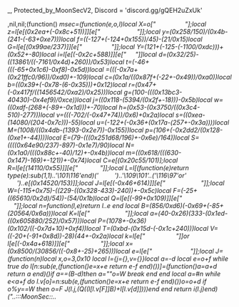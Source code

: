 _, Protected_by_MoonSecV2, Discord = 'discord.gg/gQEH2uZxUk'


,nil,nil;(function() _msec=(function(e,o,l)local X=o["          ​    "];local z=l[e[(0x2ea+(-0x8c+51))]][e["     ​            "]];local y=(0x258/150)/(0x4b-(241-(-63+0xe7)))local f=((-127+(-124+0x155))/45)-(21/0x15)local G=l[e[(0x99ae/237)]][e["  ​          "]];local Y=(121+(-125-(-1100/0xdc)))+(0x52+-80)local i=l[e[(-0x2c+588)]][e["​ ​     "]]local d=(0x32/25)-((13861/((-7161/0x4d)+260))/0x53)local t=(-46+(((-65+0x1c6)-0xf8)-0x5d))local _=(((-0x7a+(0x21ffc0/96))/0xd0)+-109)local c=(0x1a/((0x87f+(-22+-0x49))/0xa0))local b=((0x39+(-0x78-(6-0x35)))+0x12)local r=(0x47+(-0x417f/((1456542/0xa2)/0x25)))local g=(100-(((0x13bc3-40430)-0x4ef9)/0xce))local j=((0x118-(5394/(0x2f+-18)))-0x5b)local w=((0xdf-(268+(-89+-0x1d)))+-70)local h=(0x53-(0x3750/((0x3c4-510)-277)))local v=(((-702/(-0x47+74))/0x6)+0x2a)local s=((0xea-(14080/(204-0x7c)))-55)local u=(-122+(-0x36+(0x17a-(257+-0x3a))))local M=(1008/((0x4db-(1393-0x2e7))-0x155))local p=(106+(-0x2dd2/(0x128-(0xe1+-44))))local E=(79-(((0x251d68/196)+-0x6e)/164))local S=((((0x64e90/237)-897)-0x1e7)/90)local N=(0x1a0/(((0x88c+-40)/12)+-0x4b))local m=((0x618/(((630-0x147)-169)+-121))+-0x74)local C=e[(0x20c55/101)];local R=l[e[(14110/0x55)]][e["            "]];local L=l[(function(e)return type(e):sub(1,1)..'\101\116'end)('        ')..'\109\101'..('\116\97'or'​    ​  ')..e[(0x14520/153)]];local J=l[e[(-0x46+614)]][e["          ​    "]];local W=(-115+0x75)-((229-((0x328-433)-240))+-0x5c)local F=(-25+((65610/0x2d)/54))-(54/0x1b)local Q=l[e[(-99+0x109)]][e["                  "]];local n=function(l,e)return l..e end local B=(856/0xd6)*(-0x69+(-85+(20564/0x6a)))local K=l[e["     ​​​        ​ "]];local a=(40-0x26)*(333-(0x1ed-((0x605880/252)/0x57)))local P=(1078+-0x36)*(0x102/((-0x7d+10)+0xf4))local T=(0xbd-(0x15d-(-0x1c+240)))local V=((-20+(-91+0x8d))-28)*(44+-0x2a)local k=l[e["           "]]or l[e[(-0x4a+618)]][e["           "]];local x=(0x8500/(30856/((-0x8+-25)+265)))local e=l[e["         ​     "]];local J=(function(n)local x,o=3,0x10 local l={j={},v={}}local a=-d local e=o+f while true do l[n:sub(e,(function()e=x+e return e-f end)())]=(function()a=a+d return a end)()if a==(B-d)then a=""o=W break end end local a=#n while e<a+f do l.v[o]=n:sub(e,(function()e=x+e return e-f end)())o=o+d if o%y==W then o=F J(l.j,(Q((l[l.v[F]]*B)+l[l.v[d]])))end end return i(l.j)end)("..:::MoonSec::..                ​                                                                                                                                                                                                                ​     ​                                                                                   ​                                               ​                                                                                                               ​                                       ​                   ​                                                   ​                                                                       ​                                                                                                   ​                      ​                                                                                                                      ​                                                                                                          ​                  ​                                                    ​                                                           ​                             ​                              ​                        ​    ​                                                                ​                       ​    ​                              ​                                  ​              ​                        ​          ​                                                                                      ​                              ​                                                                                                      ​        ​                           ​                           ​                                                                                                     ​                                                                             ​                                 ​                                                           ​                                                                 ​                          ​          ​                     ​     ​                   ​                                   ​                                                                          ​                                                ​                                            ​                   ​             ​​                               ​                                                              ​                                                         ​                                                                   ​                                                   ​         ​                                                                     ​                                               ​                                                                                      ​                                                                          ​                                                                                                                     ​                                                ​                                                         ​                                                                                                ​                                                                                                                                                                                                                                        ​                                                                            ​                                                                                               ​                      ​                                                                                                             ​                               ​                            ​                               ​                                  ​                                                           ​                                 ​                                                          ​                               ​                          ​                                    ​                                 ​                                                            ​                               ​                                           ​                ​                               ​                                                             ​                               ​                                                            ​                              ​                            ​                               ​                               ​                                                           ​          ​                      ​                                                          ​             ​                 ​                          ​                                    ​                                ​                                                            ​           ​                   ​                                           ​                ​                               ​                                                             ​                               ​                                                            ​                               ​                            ​                               ​                               ​                                                           ​          ​                      ​                                                          ​                               ​                          ​                                    ​                               ​                                                            ​                               ​                                           ​                ​                                 ​                                                             ​                               ​                                                            ​                                                                                           ​                                                                                                                                                                                                                                                                          ​                                                                                                              ​                                                                                                                                                                                                                                                     ​                                                                                                           ​               ​                              ​                                                                                                     ​                                                  ​                                                                                          ​                                                                                                                                                                                                                                                                    ​                                                                                                                                                    ​                                                                                      ​                ​                                              ​                                                                                                                                     ​                ​                                                                                                                                                                                                                                           ​                  ​                                                                                                                                                       ​                                                                                                                                                                                                                                                                                                                                      ​                       ​                           ​                                  ​                                                                                                                                                                                                            ​                                       ​                                                                                                                            ​                          ​                                                                                                    ​                                             ​                                                                                                                                                                                                                                                                                                                                                                                               ​                                                                                                                                                                                 ​                              ​              ​                                                                                                                                                                                                                                                                                                   ​                                    ​                                                                                                                                                             ​                                             ​                         ​  ​                                          ​                                                                                ​                                         ​                      ​                                                                                      ​                                        ​                                                                                                                                                                                           ​                                                                                                                                                                                                                                                                                                                      ​                                                       ​                                                                                                         ​                                      ​                                                                                                                     ​                                                        ​                                                                                                                                                                       ​                                 ​                                  ​                                                                                                                                                                                                                                               ​                                                ​                             ​                      ​                                ​                                      ​                                                                               ​                                                      ​                     ​        ​                                           ​                                                    ​                                                                                      ​                                                                                                                                                                                                                                                                                                                                                                                                                                                                                                                                                                                                                           ​                               ​                                                                                      ​                                      ​                                                                                                                                                                  ​                                                                                                                                    ​                                ​​                                   ​                                  ​                                  ​                                                                                                ​                                                                                    ​                                                       ​                                                                                                                                      ​                                                     ​                                                                                                                                                                                            ​                                                                                                                                                                                                                                                                                                                                                                                                                                                                                                                                                                                                         ​                                                                                                                                                                        ​                                ​                                  ​                                                                                                                                                                                           ​                                                                                   ​                          ​                                                                                                                   ​                               ​                                          ​                                                                        ​                                                                                                                                                                                                                                                                                                                                                                                                                                                          ​                                                                               ​                                                                                                                               ​                                    ​                                                                                                                                                                                                                                             ​                                                                                ​                                                  ​                                                                                                                                                                                                ​                           ​                                                                                                                                                    ​                  ​                                                                                                                                          ​                                                                                                                                                                                                                                                                                                                                                                        ​                                                                                                                                                                                                                                                                                                                                                                                                                                                                                                       ​                                  ​                                                                                                                                                          ​                           ​  ​                                                ​                                                                                                               ​                                     ​                  ​  ​                                       ​                                             ​                                                                                                                                                                                 ​                                                                                             ​                                                                                                                                                                                                                                                                                                                      ​                                                     ​                                                                                                                                                                                                                                                                                                                                                                                                                                              ​                                                                                                                          ​                                                                                                                                             ​                                                                                                                                                                                                                                                              ​                                  ​                             ​                                                                                                                          ​                                     ​                               ​                       ​              ​                           ​                                     ​                          ​                                  ​   ​                                                                           ​                ​                                                  ​                                                                                                 ​     ​            ​                                                           ​                                                                                                            ​                             ​                                                                                                                                                                                                                                                                                                                                                                                                                                                                                                                                                                                                                                                                                                                                                                                                     ​                                                                                       ​                               ​                        ​       ​   ​                         ​     ​                                             ​                                                                                                      ​                                                                        ​                     ​        ​                                                                  ​                                                                                                                                                                                                                   ​                                              ​                                                                                                ​                                                                                                                                                                                                               ​                                                                                                                                                                                                                                                                                                                                                                                 ​                 ​                                                                                                                                                                 ​                                                                                                ​                                  ​                                                                                                                                                              ​                                                                                ​                           ​                     ​                                                                                                    ​                                                                                                  ​                                         ​                                                                                                                                                                           ​                                                                                                                                                                                                                                                                                                                                                                                                                                                              ​                                                                      ​                                                                                      ​                                    ​                                                            ​                                           ​                                ​                           ​                          ​                                                                                                                     ​                                                                                                                                  ​                                                                                                                                              ​                                                                                                                     ​                                                                             ​                              ​                                                                                                                                                                                                                                                                                                                                                                                                                                                                                                                                                                                                                                                                          ​                                                                                                                                                                       ​                                 ​                                  ​                                                                                                                                                                                                                                                                                                                                                                 ​                                                ​                      ​           ​                       ​                        ​                                                                                                                                                                 ​                            ​                                                                                                                                                                                                                                                                                                                                                                                                                                                                                          ​                                    ​                                                                                                               ​                          ​                                 ​                          ​     ​                                                                      ​                                                                 ​                                                                                              ​      ​            ​                                                                                                                                                                                                                                                                                                                                                                                                                                                                                       ​                                        ​  ​                                                                                                                                                                  ​                   ​   ​                                     ​                                                 ​                                                               ​  ​                                                            ​                                               ​                                                                                                                                                                                                                                                                                                                                                                                                   ​                                                                                                                  ​                                                                                                                                                                                                                                                                                                                                                                                                                                ​                                                                                                                                                                                                                                                                     ​                                    ​                                                                                                                                                           ​                                                                                                                                         ​               ​                              ​                                 ​                                                           ​                  ​                       ​                        ​                                                                 ​               ​                        ​                                                  ​                                                                                                                                                                                                                                                                                                                                                                                                                                                                                    ​                                                         ​                      ​                                                                                                                                                                                                                                                                                                                       ​                                                                                                                                                                   ​                                                                                                                                                                                                                                                                    ​                                    ​                                                                                                                                                          ​                                                                      ​                                                      ​                                ​                                           ​                     ​                                                                ​                             ​                    ​  ​                                                                                              ​                                                        ​                                                                                                                                                                                       ​                                              ​                                                                                                                                                                                                                                          ​                                                                                  ​                                                                                                                                                                                                                                                                 ​                                      ​                                                                                                         ​                                                                                                                   ​  ​                                                                    ​                                                                                                                                                                                                        ​                                                                                                                                                                                                                                                                                                                                                                                                                                  ​                                    ​                                                                                                                                                                          ​                                                       ​                        ​                                                                     ​                                                             ​                                                           ​                                                                    ​        ​                           ​                      ​                                                    ​                                                                                                                             ​                                                                                             ​                                                                                                                                                             ​                                                                                                                                                          ​                                                     ​                                                                                                                                                                                                                                                                                                                                                                                                                                                                              ​                                                                                                                                                                                                                                                                                  ​                                  ​                                                                                                                                                                    ​                             ​                                     ​     ​                                            ​                                                                 ​                                                   ​                                                                                                                                               ​                                                                                                                                                                                                                                                                                                                                                                                                                                                              ​                                                                                                                                                                             ​                                                 ​                     ​                ​                                                                                                                            ​                      ​                                                                  ​                                    ​                                   ​                                             ​                    ​       ​                                                                             ​                       ​                          ​                   ​                                                                                                                                                                                                                                                                                                                                                                                                                                                                                                                                                                                                                                                                                                                                                                                                                                                                                                                                                                                                                                              ​                                  ​                                                                                                                                                                            ​                                                                  ​                                                                                    ​  ​                      ​                                                                           ​                  ​                                                                                               ​                                                                                                                                                                           ​                                                                                                                                                                                                                                                                                                                                                                                                                                                              ​                                                                      ​                                                                                                        ​                                            ​              ​                                                                                                                                                                                                                                                                    ​                                    ​                                                                                                                                                          ​   ​                ​                                 ​        ​                            ​                          ​                                                                                                      ​                              ​                                              ​                     ​                            ​                                                                                                                             ​                                                    ​                                                                                      ​                                                                                                                                                                                                                                                                                                                                                                                                                                                                                                                                                                                           ​                                                                                                                                                      ​                                      ​                                                                                                                                             ​                             ​                                                                                                                                                                                             ​                                       ​                           ​                                               ​                  ​                                                                                                                                                                                                                                                                        ​                                                                                                                                                                                                                                                                                                                                                                                            ​                                                 ​                                                   ​                                                             ​                                           ​        ​                                               ​                                                                                                                                                                                                                                                                                                                                                                                 ​                                                                                                                                                                                                                                                                                                                                                                                                                                                                                                                                                                                                                                                                                                                                                                                                                          ​                                  ​                                                                                                                                                                                                                                                                                                                           ​                      ​                                                                                                                              ​                                                    ​                         ​                  ​                                                                                                                                                                                                                                                                                                                                                                                                                                                          ​                                                                               ​                                                                                                                               ​                                    ​                                                                                                                                                                                                                                                                                                                                                                                                                              ​                                  ​                                                                                                                                                                                                                                                                        ​                      ​                                         ​                                                                  ​   ​                      ​             ​     ​                                              ​      ​                                                           ​                                                                                                                                                        ​                                               ​                            ​                                                                                                                                                                                                                                                                                                                                                                                                                                            ​                                                                                                                                                                                                                                                                               ​                                    ​                                                                                     ​                                                               ​                                                                                                                                                                                                                                                                       ​                                  ​                                                                                                                                                                                                 ​                                                                ​                          ​                            ​                                                                                             ​    ​                                             ​                                                                                     ​             ​     ​               ​                          ​                    ​   ​                                                                                                                                                                                                                                                                                                                                                                                                                                                                                                                                            ​                            ​                                                                                                                                                                                                                       ​                         ​                             ​                                    ​                                                                                                                                                                                  ​                                                   ​                                                                                                                                                                      ​                                  ​                                                                                                                                   ​                                                            ​  ​                       ​   ​                                                                                                        ​                                                                                               ​                                                                       ​                                           ​                   ​                                                                                                                                                                                                                                                                                                                                                                                                                                                                                     ​                                                                                ​                                                                                                                                                                                                                                                                                                                                                                                                                                                                                                                                             ​                                  ​                                                                                                                                                            ​                                                                     ​                        ​       ​                                          ​                                                                                    ​                                                                                                                                                                               ​             ​     ​                                                                                                                                                                                          ​                            ​                                                                                                                                                                                                                                                                                                                                                                                                                                            ​                                                                                                                                                     ​                               ​                                                                                         ​                                    ​                                                                                                                                                                              ​                                                                                    ​             ​                      ​  ​                  ​                 ​                         ​                ​                           ​                                                                                      ​                       ​                               ​                  ​                                ​                             ​                                                                                                                                                                                                                                                                                                                                                                                                                                                                                                                    ​                                 ​                                            ​            ​        ​                                                                                          ​               ​                                                ​        ​         ​                      ​                     ​        ​                            ​                                                                                ​                       ​                                 ​                                                                                                                             ​                            ​                                                                                                                                                                                                                                                                                                                                                                                                                                                                                                                                                                ​                          ​                                                                                                            ​                                                                                                                                        ​       ​                                                               ​  ​                                     ​                         ​                   ​   ​                                 ​                             ​                         ​                                 ​        ​                      ​           ​                        ​        ​                                                                                                                                          ​                                                                              ​                                                                                                                                                                                                                                                                                            ​                                                                                                                                                                                                                                                                                                                                                                                                                                        ​    ​                  ​                                                         ​                                              ​                                      ​    ​                                           ​                                                                                            ​                                           ​        ​                       ​                                                                                                                  ​                             ​                                                                                                                                                                                                                                                                                                                                                                                                                                                                                                                                  ​                                                                                                                                                                                                                                                                                                                                                  ​                                    ​                                                                                                                                                                                                                                                                                         ​                                                                                                                  ​                      ​                         ​                                                            ​                                                                                                                                                                                                           ​                                                                                                                                                                                                                                                                                                                                                                                                                                                                                                                                                                                                                                                                                                   ​              ​                                                                                                                                                                                                                                                                                          ​                                  ​                                                                                                                                  ​                                                                ​                                      ​                                         ​                                                                                                                       ​                                                                     ​                                      ​                          ​                                                                      ​  ​                 ​        ​                                                                                                       ​                                                       ​                             ​                                                                                                                                                                                                                                                                                                                                                                                                                                                                                                                                                                                                       ​                       ​                               ​                                    ​                                                                                                                                                                                                                                                                               ");local i=((0x131e+-94)/0x32)local l=96 local o=d;local e={}e={[(0x6d+-108)]=function()local n,e,d,c=G(J,o,o+Y);o=o+V;l=(l+(i*V))%x;return(((c+l-(i)+a*(V*y))%a)*((y*P)^y))+(((d+l-(i*y)+a*(y^Y))%x)*(a*x))+(((e+l-(i*Y)+P)%x)*a)+((n+l-(i*V)+P)%x);end,[(-0x42+(147+-0x4f))]=function(e,e,e)local e=G(J,o,o);o=o+f;l=(l+(i))%x;return((e+l-(i)+P)%a);end,[(65+-0x3e)]=function()local d,e=G(J,o,o+y);l=(l+(i*y))%x;o=o+y;return(((e+l-(i)+a*(y*V))%a)*x)+((d+l-(i*y)+x*(y^Y))%a);end,[(78+-0x4a)]=function(l,e,o)if o then local e=(l/y^(e-d))%y^((o-f)-(e-d)+f);return e-e%d;else local e=y^(e-f);return(l%(e+e)>=e)and d or F;end;end,[(85-0x50)]=function()local l=e[(0x7f+-126)]();local o=e[(-0x37+(168+-0x70))]();local c=d;local n=(e[(-47+0x33)](o,f,B+V)*(y^(B*y)))+l;local l=e[(89+-0x55)](o,21,31);local e=((-d)^e[(79-0x4b)](o,32));if(l==F)then if(n==W)then return e*F;else l=f;c=W;end;elseif(l==(a*(y^Y))-f)then return(n==F)and(e*(f/W))or(e*(F/W));end;return z(e,l-((x*(V))-d))*(c+(n/(y^T)));end,[(0x37e/149)]=function(n,c,c)local c;if(not n)then n=e[(0x7e+-125)]();if(n==F)then return'';end;end;c=R(J,o,o+n-d);o=o+n;local e=''for o=f,#c do e=C(e,Q((G(R(c,o,o))+l)%x))l=(l+i)%a end return e;end}local function R(...)return{...},K('#',...)end local function J()local i={};local r={};local l={};local n={i,r,nil,l};local o={}local b=(0x3f39/(300+-0x69))local a={[(26+-0x19)]=(function(l)return not(#l==e[(28-0x1a)]())end),[(71+-0x45)]=(function(l)return e[(-0x4d+(284-0xca))]()end),[(0x48/(0x1140/184))]=(function(l)return e[(-27+0x21)]()end),[(984/0xf6)]=(function(l)local d=e[(0x450/184)]()local e=''local l=1 for o=1,#d do l=(l+b)%x e=C(e,Q((G(d:sub(o,o))+l)%a))end return e end)};n[3]=e[(31-0x1d)]();local l=e[(75+-0x4a)]()for l=1,l do local e=e[((-12+-0x33)+0x41)]();local d;local e=a[e%(6697/(-20+0xc9))];o[l]=e and e({});end;for n=1,e[(0x6d/109)]()do local l=e[(0x4f-77)]();if(e[(0x3f8/254)](l,d,f)==W)then local x=e[(664/0xa6)](l,y,Y);local a=e[(0x24+-32)](l,V,y+V);local l={e[(-0x21+36)](),e[(567/0xbd)](),nil,nil};local r={[(0/0x1e)]=function()l[j]=e[(0x234/188)]();l[E]=e[((151+-0x6a)+-0x2a)]();end,[(126-0x7d)]=function()l[v]=e[(194/0xc2)]();end,[(64/0x20)]=function()l[h]=e[(0x1c-27)]()-(y^B)end,[(-0x24+(95-0x38))]=function()l[u]=e[(0xc/12)]()-(y^B)l[N]=e[(86-0x53)]();end};r[x]();if(e[(87-0x53)](a,f,d)==f)then l[t]=o[l[c]]end if(e[(0x328/202)](a,y,y)==d)then l[j]=o[l[h]]end if(e[(0x2e8/186)](a,Y,Y)==f)then l[M]=o[l[E]]end i[n]=l;end end;for e=f,e[(0x24-35)]()do r[e-f]=J();end;return n;end;local function B(e,F,V)local l=e[y];local x=e[Y];local e=e[d];return(function(...)local a=e;local P=K('#',...)-f;local G={...};local J=l;local i=-f;local o={};local Y=R local Q={};local l=d;local x=x;local W={};for e=0,P do if(e>=x)then Q[e-x]=G[e+f];else o[e]=G[e+d];end;end;local e=P-x+d local e;local x;while true do e=a[l];x=e[(0x6e+-109)];n=(1631424)while(0x283e/202)>=x do n=-n n=(2225089)while(83-0x3a)>=x do n=-n n=(155750)while x<=((-6-0x36)+0x48)do n=-n n=(263998)while(-0x37+60)>=x do n=-n n=(1314670)while x<=(-0x30+(8000/0xa0))do n=-n n=(11137616)while(0x30+-48)>=x do n=-n local e={o,e};e[f][e[y][t]]=e[d][e[y][p]]+e[f][e[y][w]];break;end while(n)/((7803-(4024+-0x63)))==2872 do n=(1168344)while(95-0x5e)<x do n=-n local l=e[r]local a,e=Y(o[l](k(o,l+1,e[w])))i=e+l-1 local e=0;for l=l,i do e=e+d;o[l]=a[e];end;break end while 3606==(n)/((751-0x1ab))do local a=e[c]local n={o[a](k(o,a+1,i))};local l=0;for e=a,e[E]do l=l+d;o[e]=n[l];end break end;break;end break;end while 490==(n)/((-0x38+2739))do n=(4097874)while x<=(-0x4b+78)do n=-n local e=e[c]local a,l=Y(o[e](o[e+f]))i=l+e-d local l=0;for e=e,i do l=l+d;o[e]=a[l];end;break;end while(n)/((0x6655e/219))==2141 do n=(11116833)while x>(0x368/218)do n=-n local e=e[t]o[e](o[e+f])break end while(n)/((2926+-0x55))==3913 do local l=e[_]o[l](k(o,l+f,e[v]))break end;break;end break;end break;end while 173==(n)/((0x66a+-116))do n=(775104)while x<=(0x6b-99)do n=-n n=(2780446)while x<=(1392/0xe8)do n=-n local e=e[t]o[e](k(o,e+f,i))break;end while(n)/((-120+0x6f1))==1678 do n=(964715)while(0x4de/178)<x do n=-n local e=e[b]o[e]=o[e](o[e+f])break end while(n)/((-0x22+3197))==305 do local l=e[c]o[l]=o[l](k(o,l+d,e[v]))break end;break;end break;end while(n)/((1219+-0x76))==704 do n=(803862)while x<=(-108+0x76)do n=-n n=(8176224)while(0x71-104)<x do n=-n local e=e[t]o[e]=o[e]()break end while(n)/((-0x5d+3796))==2208 do local e=e[b]o[e]=o[e](k(o,e+d,i))break end;break;end while 222==(n)/((7301-0xe60))do n=(7732896)while x>(0x18c/36)do n=-n local x=J[e[s]];local n;local d={};n=L({},{__index=function(l,e)local e=d[e];return e[1][e[2]];end,__newindex=function(o,e,l)local e=d[e]e[1][e[2]]=l;end;});for n=1,e[m]do l=l+f;local e=a[l];if e[(0x59-88)]==29 then d[n-1]={o,e[v]};else d[n-1]={F,e[j]};end;W[#W+1]=d;end;o[e[b]]=B(x,n,V);break end while(n)/((2648+-0x20))==2956 do local n=e[g];local d={};for e=1,#W do local e=W[e];for l=0,#e do local e=e[l];local a=e[1];local l=e[2];if a==o and l>=n then d[l]=a[l];e[1]=d;end;end;end;break end;break;end break;end break;end break;end while(n)/(((-0x2b+1009)-0x209))==350 do n=(12830688)while(66+-0x30)>=x do n=-n n=(8000850)while x<=(149-0x86)do n=-n n=(3513618)while(0x86-121)>=x do n=-n o[e[g]]=B(J[e[u]],nil,V);break;end while(n)/((3272+-0x62))==1107 do n=(361361)while(0x46e/81)<x do n=-n if(o[e[r]]==o[e[M]])then l=l+f;else l=e[u];end;break end while(n)/((0x80afa/194))==133 do local d=e[u];local l=o[d]for e=d+1,e[N]do l=l..o[e];end;o[e[c]]=l;break end;break;end break;end while 3730==(n)/((2265+-0x78))do n=(12214580)while(1904/0x77)>=x do n=-n if(o[e[c]]==e[E])then l=l+f;else l=e[u];end;break;end while 3010==(n)/((815658/0xc9))do n=(4324568)while x>(0x70a/106)do n=-n local d=e[t];local a=o[d]local n=o[d+2];if(n>0)then if(a>o[d+1])then l=e[j];else o[d+3]=a;end elseif(a<o[d+1])then l=e[v];else o[d+3]=a;end break end while(n)/((139000/0x7d))==3889 do local d=e[t];local n=o[d+2];local a=o[d]+n;o[d]=a;if(n>0)then if(a<=o[d+1])then l=e[s];o[d+3]=a;end elseif(a>=o[d+1])then l=e[h];o[d+3]=a;end break end;break;end break;end break;end while(n)/((7539-0xed3))==3427 do n=(3556311)while(-0x3a+79)>=x do n=-n n=(717184)while x<=(85+-0x42)do n=-n o[e[r]]=V[e[u]];break;end while 862==(n)/(((118008/0x42)-0x3bc))do n=(1721720)while(71+-0x33)<x do n=-n o[e[r]]=o[e[s]][e[m]];break end while(n)/((492800/0xa0))==559 do o[e[b]]=o[e[w]][o[e[m]]];break end;break;end break;end while(n)/((1160+-0x31))==3201 do n=(128864)while((237-0xaa)+-0x2c)>=x do n=-n n=(5044425)while x>(-0x6a+128)do n=-n l=e[v];break end while(n)/((3985-0x7ea))==2575 do o[e[t]]=F[e[v]];break end;break;end while(n)/((0x62-66))==4027 do n=(483408)while x>((-45+0x3)+66)do n=-n o[e[c]]=(e[w]~=0);break end while(n)/((0x193+-79))==1492 do o[e[t]]=#o[e[s]];break end;break;end break;end break;end break;end break;end while 2047==(n)/((211965/0xc3))do n=(4686563)while x<=(-0x35+(17108/0xbc))do n=-n n=(5810438)while(-23+0x36)>=x do n=-n n=(248124)while(-0x45+97)>=x do n=-n n=(2864708)while x<=(0x76a/(0xd8-143))do n=-n o[e[b]]=(e[h]~=0);l=l+f;break;end while(n)/((-27+0x5bc))==1988 do n=(7729035)while(0x1182/166)<x do n=-n o[e[t]]=o[e[s]]%e[N];break end while 2605==(n)/((234393/0x4f))do o[e[b]]=e[w];break end;break;end break;end while 92==(n)/((0x4f038/120))do n=(3243836)while(147-0x76)>=x do n=-n o[e[_]]=o[e[h]];break;end while(n)/(((-53+-0x3b)+2276))==1499 do n=(13907316)while x>(0x89+(-0x27+-68))do n=-n if(o[e[t]]~=e[N])then l=l+f;else l=e[u];end;break end while 3439==(n)/((723876/0xb3))do if(o[e[_]]~=o[e[p]])then l=l+f;else l=e[u];end;break end;break;end break;end break;end while(n)/((0x9e6+-115))==2402 do n=(9983649)while(93-0x3b)>=x do n=-n n=(969182)while((0x116b+-75)/0x89)>=x do n=-n o[e[_]]={};break;end while(n)/((1670+-0x34))==599 do n=(2431907)while(179-0x92)<x do n=-n do return end;break end while 1423==(n)/((0xd76-1737))do do return o[e[t]]end break end;break;end break;end while 2733==(n)/((0x1ccb-3718))do n=(3101028)while(6984/0xc2)>=x do n=-n n=(1793747)while x>(0x79-86)do n=-n V[e[w]]=o[e[b]];break end while(n)/((0x3c6-499))==3841 do local l=e[b];local d=o[e[u]];o[l+1]=d;o[l]=d[e[p]];break end;break;end while(n)/((0x1e49-3934))==812 do n=(1250122)while(0x23b3/247)<x do n=-n o[e[c]][e[u]]=o[e[S]];break end while 1997==(n)/((-0x68+730))do o[e[g]][o[e[s]]]=o[e[E]];break end;break;end break;end break;end break;end while(n)/((0x46387/119))==1939 do n=(10664000)while x<=(-0x4a+118)do n=-n n=(11723632)while(0xb3-(0xf5+-107))>=x do n=-n n=(3425280)while(55+-0x10)>=x do n=-n o[e[g]][e[u]]=e[p];break;end while(n)/((2593+-0x21))==1338 do n=(4107600)while(-0x29+(0x101-176))<x do n=-n o[e[_]]=o[e[v]]-o[e[M]];break end while 1050==(n)/(((0x40109a0/108)/159))do F[e[v]]=o[e[c]];break end;break;end break;end while 3412==(n)/((0xbcbec/225))do n=(8243624)while(-0x36+96)>=x do n=-n if o[e[r]]then l=l+d;else l=e[s];end;break;end while 2452==(n)/((-122+0xd9c))do n=(1938504)while x>(602/0xe)do n=-n local n=e[t];local x=e[m];local a=n+2 local n={o[n](o[n+1],o[a])};for e=1,x do o[a+e]=n[e];end;local n=n[1]if n then o[a]=n l=e[h];else l=l+d;end;break end while 1369==(n)/((0x4d700/224))do if not o[e[_]]then l=l+f;else l=e[v];end;break end;break;end break;end break;end while(n)/((5626-0xb3a))==3875 do n=(1430125)while x<=(0x7b-76)do n=-n n=(3424757)while x<=(0x9d8/56)do n=-n local e=e[_]o[e](o[e+f])break;end while 1813==(n)/((0x4b2c3/163))do n=(3877267)while x>(216-0xaa)do n=-n local l=e[c]o[l](k(o,l+f,e[w]))break end while(n)/((280016/0xb0))==2437 do local l=e[b]local a,e=Y(o[l](k(o,l+1,e[j])))i=e+l-1 local e=0;for l=l,i do e=e+d;o[l]=a[e];end;break end;break;end break;end while 3365==(n)/((0x1ec+-67))do n=(73038)while(2156/0x2c)>=x do n=-n n=(2129958)while x>(0x1050/(0x10d-182))do n=-n local e=e[g]local a,l=Y(o[e](o[e+f]))i=l+e-d local l=0;for e=e,i do l=l+d;o[e]=a[l];end;break end while(n)/((490194/0xe2))==982 do local e={o,e};e[f][e[y][b]]=e[d][e[y][M]]+e[f][e[y][u]];break end;break;end while(n)/((0x56f-733))==111 do n=(29128)while(216-0xa6)<x do n=-n local n;local x;local u,v;local w;local n;o[e[_]]=V[e[h]];l=l+d;e=a[l];n=e[t];w=o[e[s]];o[n+1]=w;o[n]=w[e[m]];l=l+d;e=a[l];o[e[t]]=e[s];l=l+d;e=a[l];n=e[r]o[n]=o[n](k(o,n+d,e[h]))l=l+d;e=a[l];n=e[b];w=o[e[h]];o[n+1]=w;o[n]=w[e[S]];l=l+d;e=a[l];n=e[b]u,v=Y(o[n](o[n+f]))i=v+n-d x=0;for e=n,i do x=x+d;o[e]=u[x];end;l=l+d;e=a[l];n=e[c]u={o[n](k(o,n+1,i))};x=0;for e=n,e[m]do x=x+d;o[e]=u[x];end l=l+d;e=a[l];l=e[s];break end while 44==(n)/((1411-0x2ed))do local l=e[g]local n={o[l](k(o,l+1,i))};local a=0;for e=l,e[N]do a=a+d;o[e]=n[a];end break end;break;end break;end break;end break;end break;end break;end while(n)/(((3039-0x629)-0x2fe))==2344 do n=(14376)while x<=(0x5d+-16)do n=-n n=(2458141)while x<=(0xf3-179)do n=-n n=(18000)while(0x81+-72)>=x do n=-n n=(800400)while(0x25c2/179)>=x do n=-n n=(4287842)while(7488/0x90)>=x do n=-n local x;local n;o[e[_]]=o[e[h]][e[N]];l=l+d;e=a[l];o[e[c]]=o[e[u]][e[S]];l=l+d;e=a[l];o[e[g]]=o[e[v]][e[E]];l=l+d;e=a[l];o[e[r]]=o[e[w]][e[E]];l=l+d;e=a[l];o[e[r]]=V[e[h]];l=l+d;e=a[l];n=e[t];x=o[e[u]];o[n+1]=x;o[n]=x[e[M]];l=l+d;e=a[l];o[e[_]]=e[h];l=l+d;e=a[l];n=e[_]o[n]=o[n](k(o,n+d,e[h]))l=l+d;e=a[l];o[e[t]]=o[e[h]][e[M]];l=l+d;e=a[l];o[e[r]]=o[e[w]][e[p]];l=l+d;e=a[l];o[e[_]]=o[e[v]][e[M]];l=l+d;e=a[l];o[e[r]][e[w]]=o[e[S]];l=l+d;e=a[l];l=e[w];break;end while 1513==(n)/((0x164e-2876))do n=(691740)while(112+-0x3b)<x do n=-n o[e[c]]=o[e[u]][e[E]];l=l+d;e=a[l];o[e[b]]=o[e[w]][e[m]];l=l+d;e=a[l];o[e[b]]=o[e[s]][e[m]];l=l+d;e=a[l];o[e[b]]=o[e[u]][e[M]];l=l+d;e=a[l];o[e[c]]=o[e[u]][e[M]];l=l+d;e=a[l];o[e[b]]=o[e[h]][e[E]];l=l+d;e=a[l];o[e[t]][e[w]]=o[e[E]];break end while(n)/((0x4d9-631))==1134 do local s;local E,N;local x;local n;o[e[g]]={};l=l+d;e=a[l];o[e[b]][e[h]]=e[m];l=l+d;e=a[l];o[e[g]][e[w]]=e[M];l=l+d;e=a[l];o[e[b]]=V[e[v]];l=l+d;e=a[l];n=e[_];x=o[e[w]];o[n+1]=x;o[n]=x[e[S]];l=l+d;e=a[l];o[e[t]]=e[v];l=l+d;e=a[l];n=e[r]o[n]=o[n](k(o,n+d,e[u]))l=l+d;e=a[l];o[e[b]]=o[e[w]][e[S]];l=l+d;e=a[l];o[e[_]]=o[e[v]][e[p]];l=l+d;e=a[l];n=e[b];x=o[e[v]];o[n+1]=x;o[n]=x[e[p]];l=l+d;e=a[l];o[e[r]]=V[e[j]];l=l+d;e=a[l];o[e[r]]=o[e[w]];l=l+d;e=a[l];n=e[t]E,N=Y(o[n](o[n+f]))i=N+n-d s=0;for e=n,i do s=s+d;o[e]=E[s];end;l=l+d;e=a[l];n=e[c]o[n](k(o,n+f,i))l=l+d;e=a[l];do return end;break end;break;end break;end while 725==(n)/((81696/(-0x3a+132)))do n=(6131165)while(55/0x1)>=x do n=-n local n;local x;local u,g;local c;local n;o[e[t]]=V[e[j]];l=l+d;e=a[l];n=e[r];c=o[e[s]];o[n+1]=c;o[n]=c[e[E]];l=l+d;e=a[l];o[e[t]]=e[w];l=l+d;e=a[l];n=e[_]o[n]=o[n](k(o,n+d,e[v]))l=l+d;e=a[l];n=e[r];c=o[e[h]];o[n+1]=c;o[n]=c[e[E]];l=l+d;e=a[l];n=e[r]u,g=Y(o[n](o[n+f]))i=g+n-d x=0;for e=n,i do x=x+d;o[e]=u[x];end;l=l+d;e=a[l];n=e[b]u={o[n](k(o,n+1,i))};x=0;for e=n,e[M]do x=x+d;o[e]=u[x];end l=l+d;e=a[l];l=e[h];break;end while 1913==(n)/((3277+-0x48))do n=(5088510)while(0x13b0/(0xe1-135))<x do n=-n local x;local n;o[e[b]]=o[e[v]][e[N]];l=l+d;e=a[l];o[e[_]]=o[e[v]][e[M]];l=l+d;e=a[l];o[e[b]]=o[e[w]][e[p]];l=l+d;e=a[l];o[e[t]]=o[e[s]][e[m]];l=l+d;e=a[l];o[e[c]]=V[e[s]];l=l+d;e=a[l];n=e[r];x=o[e[j]];o[n+1]=x;o[n]=x[e[S]];l=l+d;e=a[l];o[e[r]]=e[w];l=l+d;e=a[l];n=e[b]o[n]=o[n](k(o,n+d,e[s]))l=l+d;e=a[l];o[e[t]]=o[e[s]][e[E]];l=l+d;e=a[l];o[e[r]]=o[e[u]][e[M]];l=l+d;e=a[l];o[e[t]]=o[e[u]][e[p]];l=l+d;e=a[l];o[e[g]][e[v]]=o[e[m]];l=l+d;e=a[l];l=e[w];break end while(n)/((0xb48-1453))==3546 do local x;local n;o[e[r]]=V[e[h]];l=l+d;e=a[l];o[e[b]]=o[e[w]][e[m]];l=l+d;e=a[l];o[e[c]]=o[e[v]][e[m]];l=l+d;e=a[l];o[e[t]]=o[e[u]][e[p]];l=l+d;e=a[l];o[e[_]]=o[e[s]][e[E]];l=l+d;e=a[l];o[e[g]]=V[e[h]];l=l+d;e=a[l];n=e[_];x=o[e[s]];o[n+1]=x;o[n]=x[e[M]];l=l+d;e=a[l];o[e[t]]=e[v];l=l+d;e=a[l];n=e[c]o[n]=o[n](k(o,n+d,e[j]))l=l+d;e=a[l];o[e[g]]=o[e[v]][e[M]];l=l+d;e=a[l];o[e[_]]=o[e[s]][e[E]];l=l+d;e=a[l];o[e[c]][e[w]]=o[e[N]];l=l+d;e=a[l];do return end;break end;break;end break;end break;end while(n)/((0xfd2/135))==600 do n=(15585576)while(136-0x4c)>=x do n=-n n=(195143)while(10788/0xba)>=x do n=-n local m;local E,M;local x;local n;o[e[g]]={};l=l+d;e=a[l];o[e[c]][e[s]]=e[p];l=l+d;e=a[l];o[e[g]][e[v]]=e[S];l=l+d;e=a[l];o[e[b]]=V[e[u]];l=l+d;e=a[l];n=e[c];x=o[e[j]];o[n+1]=x;o[n]=x[e[N]];l=l+d;e=a[l];o[e[c]]=e[w];l=l+d;e=a[l];n=e[r]o[n]=o[n](k(o,n+d,e[u]))l=l+d;e=a[l];o[e[c]]=o[e[h]][e[p]];l=l+d;e=a[l];o[e[b]]=o[e[h]][e[p]];l=l+d;e=a[l];n=e[r];x=o[e[w]];o[n+1]=x;o[n]=x[e[S]];l=l+d;e=a[l];o[e[t]]=V[e[w]];l=l+d;e=a[l];o[e[t]]=o[e[h]];l=l+d;e=a[l];n=e[_]E,M=Y(o[n](o[n+f]))i=M+n-d m=0;for e=n,i do m=m+d;o[e]=E[m];end;l=l+d;e=a[l];n=e[r]o[n](k(o,n+f,i))l=l+d;e=a[l];do return end;break;end while 883==(n)/((0x126+-73))do n=(3314628)while x>(8555/0x91)do n=-n local x;local n;o[e[t]]=o[e[s]][e[N]];l=l+d;e=a[l];o[e[c]]=o[e[j]][e[m]];l=l+d;e=a[l];o[e[r]]=o[e[u]][e[m]];l=l+d;e=a[l];o[e[g]]=o[e[s]][e[p]];l=l+d;e=a[l];o[e[_]]=V[e[s]];l=l+d;e=a[l];n=e[b];x=o[e[j]];o[n+1]=x;o[n]=x[e[N]];l=l+d;e=a[l];o[e[r]]=e[w];l=l+d;e=a[l];n=e[c]o[n]=o[n](k(o,n+d,e[s]))l=l+d;e=a[l];o[e[r]]=o[e[w]][e[M]];l=l+d;e=a[l];o[e[g]]=o[e[w]][e[S]];l=l+d;e=a[l];o[e[c]]=o[e[s]][e[E]];l=l+d;e=a[l];o[e[c]][e[j]]=o[e[M]];l=l+d;e=a[l];l=e[h];break end while(n)/((-0x5d+1785))==1959 do local n;local x;local h,g;local r;local n;o[e[b]]=V[e[j]];l=l+d;e=a[l];n=e[_];r=o[e[v]];o[n+1]=r;o[n]=r[e[S]];l=l+d;e=a[l];o[e[c]]=e[w];l=l+d;e=a[l];n=e[c]o[n]=o[n](k(o,n+d,e[v]))l=l+d;e=a[l];n=e[b];r=o[e[s]];o[n+1]=r;o[n]=r[e[S]];l=l+d;e=a[l];n=e[t]h,g=Y(o[n](o[n+f]))i=g+n-d x=0;for e=n,i do x=x+d;o[e]=h[x];end;l=l+d;e=a[l];n=e[b]h={o[n](k(o,n+1,i))};x=0;for e=n,e[N]do x=x+d;o[e]=h[x];end l=l+d;e=a[l];l=e[u];break end;break;end break;end while 4044==(n)/((0xf48+(-0x2dfe/203)))do n=(7542040)while(-118+0xb4)>=x do n=-n n=(1143870)while x>(0xcf-146)do n=-n local n;local x;local s,_;local u;local n;o[e[g]]=V[e[h]];l=l+d;e=a[l];n=e[r];u=o[e[w]];o[n+1]=u;o[n]=u[e[N]];l=l+d;e=a[l];o[e[b]]=e[j];l=l+d;e=a[l];n=e[c]o[n]=o[n](k(o,n+d,e[w]))l=l+d;e=a[l];n=e[t];u=o[e[w]];o[n+1]=u;o[n]=u[e[S]];l=l+d;e=a[l];n=e[b]s,_=Y(o[n](o[n+f]))i=_+n-d x=0;for e=n,i do x=x+d;o[e]=s[x];end;l=l+d;e=a[l];n=e[g]s={o[n](k(o,n+1,i))};x=0;for e=n,e[m]do x=x+d;o[e]=s[x];end l=l+d;e=a[l];l=e[h];break end while 546==(n)/((0x1089-2138))do local n;local x;local t,j;local h;local n;o[e[b]]=V[e[s]];l=l+d;e=a[l];n=e[c];h=o[e[v]];o[n+1]=h;o[n]=h[e[E]];l=l+d;e=a[l];o[e[r]]=e[v];l=l+d;e=a[l];n=e[c]o[n]=o[n](k(o,n+d,e[u]))l=l+d;e=a[l];n=e[g];h=o[e[w]];o[n+1]=h;o[n]=h[e[N]];l=l+d;e=a[l];n=e[c]t,j=Y(o[n](o[n+f]))i=j+n-d x=0;for e=n,i do x=x+d;o[e]=t[x];end;l=l+d;e=a[l];n=e[_]t={o[n](k(o,n+1,i))};x=0;for e=n,e[m]do x=x+d;o[e]=t[x];end l=l+d;e=a[l];l=e[v];break end;break;end while(n)/((0x11e6-(0x94c+-46)))==3355 do n=(279075)while(213-0x96)<x do n=-n local n;local x;local s,v;local t;local n;o[e[r]]=V[e[u]];l=l+d;e=a[l];n=e[c];t=o[e[w]];o[n+1]=t;o[n]=t[e[N]];l=l+d;e=a[l];o[e[r]]=e[j];l=l+d;e=a[l];n=e[c]o[n]=o[n](k(o,n+d,e[j]))l=l+d;e=a[l];n=e[_];t=o[e[h]];o[n+1]=t;o[n]=t[e[S]];l=l+d;e=a[l];n=e[r]s,v=Y(o[n](o[n+f]))i=v+n-d x=0;for e=n,i do x=x+d;o[e]=s[x];end;l=l+d;e=a[l];n=e[b]s={o[n](k(o,n+1,i))};x=0;for e=n,e[E]do x=x+d;o[e]=s[x];end l=l+d;e=a[l];l=e[j];break end while(n)/((1626+-0x65))==183 do local n;local x;local _,j;local s;local n;o[e[t]]=V[e[w]];l=l+d;e=a[l];n=e[t];s=o[e[v]];o[n+1]=s;o[n]=s[e[N]];l=l+d;e=a[l];o[e[r]]=e[w];l=l+d;e=a[l];n=e[c]o[n]=o[n](k(o,n+d,e[v]))l=l+d;e=a[l];n=e[g];s=o[e[u]];o[n+1]=s;o[n]=s[e[p]];l=l+d;e=a[l];n=e[b]_,j=Y(o[n](o[n+f]))i=j+n-d x=0;for e=n,i do x=x+d;o[e]=_[x];end;l=l+d;e=a[l];n=e[c]_={o[n](k(o,n+1,i))};x=0;for e=n,e[N]do x=x+d;o[e]=_[x];end l=l+d;e=a[l];l=e[h];break end;break;end break;end break;end break;end while 811==(n)/((451619/0x95))do n=(4448104)while((40166/0x97)-196)>=x do n=-n n=(7099279)while(10184/0x98)>=x do n=-n n=(2518360)while(0x101-192)>=x do n=-n local n;local x;local s,_;local b;local n;o[e[t]]=V[e[j]];l=l+d;e=a[l];n=e[r];b=o[e[u]];o[n+1]=b;o[n]=b[e[m]];l=l+d;e=a[l];o[e[r]]=e[v];l=l+d;e=a[l];n=e[r]o[n]=o[n](k(o,n+d,e[j]))l=l+d;e=a[l];n=e[g];b=o[e[h]];o[n+1]=b;o[n]=b[e[p]];l=l+d;e=a[l];n=e[c]s,_=Y(o[n](o[n+f]))i=_+n-d x=0;for e=n,i do x=x+d;o[e]=s[x];end;l=l+d;e=a[l];n=e[r]s={o[n](k(o,n+1,i))};x=0;for e=n,e[m]do x=x+d;o[e]=s[x];end l=l+d;e=a[l];l=e[w];break;end while 1336==(n)/(((0x1ed6-4004)-2005))do n=(4935870)while(0xe2e/55)<x do n=-n o[e[r]]=o[e[v]][e[E]];l=l+d;e=a[l];o[e[g]]=o[e[u]][e[S]];l=l+d;e=a[l];o[e[c]]=o[e[h]][e[N]];l=l+d;e=a[l];o[e[c]]=o[e[j]][e[M]];l=l+d;e=a[l];o[e[r]]=o[e[s]][e[M]];l=l+d;e=a[l];o[e[r]]=o[e[v]][e[m]];l=l+d;e=a[l];o[e[_]][e[u]]=o[e[E]];break end while(n)/((428970/0xed))==2727 do local g;local p,y;local x;local n;o[e[c]]={};l=l+d;e=a[l];o[e[_]][e[s]]=e[M];l=l+d;e=a[l];o[e[b]][e[w]]=e[m];l=l+d;e=a[l];o[e[c]]=V[e[u]];l=l+d;e=a[l];n=e[r];x=o[e[v]];o[n+1]=x;o[n]=x[e[E]];l=l+d;e=a[l];o[e[r]]=e[w];l=l+d;e=a[l];n=e[c]o[n]=o[n](k(o,n+d,e[v]))l=l+d;e=a[l];o[e[r]]=o[e[j]][e[E]];l=l+d;e=a[l];o[e[t]]=o[e[h]][e[N]];l=l+d;e=a[l];n=e[t];x=o[e[w]];o[n+1]=x;o[n]=x[e[N]];l=l+d;e=a[l];o[e[r]]=V[e[j]];l=l+d;e=a[l];o[e[_]]=o[e[j]];l=l+d;e=a[l];n=e[b]p,y=Y(o[n](o[n+f]))i=y+n-d g=0;for e=n,i do g=g+d;o[e]=p[g];end;l=l+d;e=a[l];n=e[_]o[n](k(o,n+f,i))l=l+d;e=a[l];do return end;break end;break;end break;end while(n)/((168950/0x32))==2101 do n=(7068912)while(0xdd-153)>=x do n=-n local n;local x;local w,_;local b;local n;o[e[c]]=V[e[h]];l=l+d;e=a[l];n=e[g];b=o[e[u]];o[n+1]=b;o[n]=b[e[p]];l=l+d;e=a[l];o[e[g]]=e[j];l=l+d;e=a[l];n=e[t]o[n]=o[n](k(o,n+d,e[h]))l=l+d;e=a[l];n=e[r];b=o[e[s]];o[n+1]=b;o[n]=b[e[N]];l=l+d;e=a[l];n=e[t]w,_=Y(o[n](o[n+f]))i=_+n-d x=0;for e=n,i do x=x+d;o[e]=w[x];end;l=l+d;e=a[l];n=e[r]w={o[n](k(o,n+1,i))};x=0;for e=n,e[p]do x=x+d;o[e]=w[x];end l=l+d;e=a[l];l=e[h];break;end while 1748==(n)/((4079+-0x23))do n=(11191950)while(0xa4-95)<x do n=-n local n;local x;local t,v;local w;local n;o[e[r]]=V[e[s]];l=l+d;e=a[l];n=e[b];w=o[e[h]];o[n+1]=w;o[n]=w[e[p]];l=l+d;e=a[l];o[e[c]]=e[h];l=l+d;e=a[l];n=e[r]o[n]=o[n](k(o,n+d,e[u]))l=l+d;e=a[l];n=e[b];w=o[e[j]];o[n+1]=w;o[n]=w[e[M]];l=l+d;e=a[l];n=e[_]t,v=Y(o[n](o[n+f]))i=v+n-d x=0;for e=n,i do x=x+d;o[e]=t[x];end;l=l+d;e=a[l];n=e[r]t={o[n](k(o,n+1,i))};x=0;for e=n,e[p]do x=x+d;o[e]=t[x];end l=l+d;e=a[l];l=e[u];break end while 3135==(n)/((85680/0x18))do local n;local x;local _,m;local w;local n;o[e[c]]=V[e[v]];l=l+d;e=a[l];n=e[g];w=o[e[h]];o[n+1]=w;o[n]=w[e[N]];l=l+d;e=a[l];o[e[r]]=e[u];l=l+d;e=a[l];n=e[t]o[n]=o[n](k(o,n+d,e[h]))l=l+d;e=a[l];n=e[t];w=o[e[j]];o[n+1]=w;o[n]=w[e[E]];l=l+d;e=a[l];n=e[t]_,m=Y(o[n](o[n+f]))i=m+n-d x=0;for e=n,i do x=x+d;o[e]=_[x];end;l=l+d;e=a[l];n=e[b]_={o[n](k(o,n+1,i))};x=0;for e=n,e[S]do x=x+d;o[e]=_[x];end l=l+d;e=a[l];l=e[s];break end;break;end break;end break;end while(n)/((1419+(-0x7d+33)))==3352 do n=(8026928)while x<=(11753/0xa1)do n=-n n=(96113)while(710/0xa)>=x do n=-n local x;local n;o[e[r]]=o[e[s]][e[p]];l=l+d;e=a[l];o[e[t]]=o[e[j]][e[E]];l=l+d;e=a[l];o[e[_]]=o[e[h]][e[M]];l=l+d;e=a[l];o[e[c]]=o[e[v]][e[p]];l=l+d;e=a[l];o[e[t]]=V[e[h]];l=l+d;e=a[l];n=e[_];x=o[e[s]];o[n+1]=x;o[n]=x[e[p]];l=l+d;e=a[l];o[e[r]]=e[w];l=l+d;e=a[l];n=e[_]o[n]=o[n](k(o,n+d,e[s]))l=l+d;e=a[l];o[e[t]]=o[e[s]][e[M]];l=l+d;e=a[l];o[e[b]]=o[e[u]][e[p]];l=l+d;e=a[l];o[e[b]]=o[e[h]][e[p]];l=l+d;e=a[l];o[e[g]][e[v]]=o[e[M]];l=l+d;e=a[l];l=e[j];break;end while(n)/((308+(-0x1441/61)))==431 do n=(9282708)while x>(163-0x5b)do n=-n local n;local x;local u,s;local w;local n;o[e[r]]=V[e[j]];l=l+d;e=a[l];n=e[r];w=o[e[v]];o[n+1]=w;o[n]=w[e[m]];l=l+d;e=a[l];o[e[b]]=e[j];l=l+d;e=a[l];n=e[t]o[n]=o[n](k(o,n+d,e[h]))l=l+d;e=a[l];n=e[_];w=o[e[v]];o[n+1]=w;o[n]=w[e[N]];l=l+d;e=a[l];n=e[c]u,s=Y(o[n](o[n+f]))i=s+n-d x=0;for e=n,i do x=x+d;o[e]=u[x];end;l=l+d;e=a[l];n=e[t]u={o[n](k(o,n+1,i))};x=0;for e=n,e[M]do x=x+d;o[e]=u[x];end l=l+d;e=a[l];l=e[v];break end while 2727==(n)/((0xdb2+-102))do local n;local x;local g,j;local s;local n;o[e[c]]=V[e[v]];l=l+d;e=a[l];n=e[r];s=o[e[u]];o[n+1]=s;o[n]=s[e[E]];l=l+d;e=a[l];o[e[c]]=e[h];l=l+d;e=a[l];n=e[t]o[n]=o[n](k(o,n+d,e[h]))l=l+d;e=a[l];n=e[r];s=o[e[w]];o[n+1]=s;o[n]=s[e[E]];l=l+d;e=a[l];n=e[b]g,j=Y(o[n](o[n+f]))i=j+n-d x=0;for e=n,i do x=x+d;o[e]=g[x];end;l=l+d;e=a[l];n=e[_]g={o[n](k(o,n+1,i))};x=0;for e=n,e[m]do x=x+d;o[e]=g[x];end l=l+d;e=a[l];l=e[h];break end;break;end break;end while(n)/((534016/0xe0))==3367 do n=(4908864)while(0xba-(0xa68/24))>=x do n=-n n=(4302288)while(174-0x64)<x do n=-n local x;local n;o[e[r]]=o[e[w]][e[M]];l=l+d;e=a[l];o[e[r]]=o[e[w]][e[S]];l=l+d;e=a[l];o[e[g]]=o[e[h]][e[p]];l=l+d;e=a[l];o[e[t]]=o[e[w]][e[E]];l=l+d;e=a[l];o[e[c]]=V[e[u]];l=l+d;e=a[l];n=e[_];x=o[e[w]];o[n+1]=x;o[n]=x[e[M]];l=l+d;e=a[l];o[e[b]]=e[h];l=l+d;e=a[l];n=e[t]o[n]=o[n](k(o,n+d,e[j]))l=l+d;e=a[l];o[e[g]]=o[e[j]][e[p]];l=l+d;e=a[l];o[e[c]]=o[e[s]][e[m]];l=l+d;e=a[l];o[e[c]]=o[e[u]][e[m]];l=l+d;e=a[l];o[e[t]][e[s]]=o[e[p]];l=l+d;e=a[l];l=e[w];break end while(n)/((3565+-0x65))==1242 do local n;local x;local v,M;local _;local n;o[e[r]]=V[e[j]];l=l+d;e=a[l];n=e[t];_=o[e[w]];o[n+1]=_;o[n]=_[e[E]];l=l+d;e=a[l];o[e[g]]=e[s];l=l+d;e=a[l];n=e[g]o[n]=o[n](k(o,n+d,e[w]))l=l+d;e=a[l];n=e[c];_=o[e[h]];o[n+1]=_;o[n]=_[e[m]];l=l+d;e=a[l];n=e[g]v,M=Y(o[n](o[n+f]))i=M+n-d x=0;for e=n,i do x=x+d;o[e]=v[x];end;l=l+d;e=a[l];n=e[b]v={o[n](k(o,n+1,i))};x=0;for e=n,e[N]do x=x+d;o[e]=v[x];end l=l+d;e=a[l];l=e[u];break end;break;end while 1776==(n)/((-31+0xaeb))do n=(2083248)while(204-0x80)<x do n=-n o[e[_]]=o[e[s]][e[S]];l=l+d;e=a[l];o[e[g]]=o[e[s]][e[m]];l=l+d;e=a[l];o[e[r]]=o[e[u]][e[p]];l=l+d;e=a[l];o[e[b]]=o[e[v]][e[N]];l=l+d;e=a[l];o[e[_]]=o[e[v]][e[S]];l=l+d;e=a[l];o[e[g]]=o[e[w]][e[S]];l=l+d;e=a[l];o[e[c]][e[u]]=o[e[N]];break end while(n)/((791568/0xef))==629 do o[e[t]]=o[e[w]][e[S]];l=l+d;e=a[l];o[e[g]]=o[e[w]][e[N]];l=l+d;e=a[l];o[e[c]]=o[e[w]][e[N]];l=l+d;e=a[l];o[e[c]]=o[e[j]][e[m]];l=l+d;e=a[l];o[e[c]]=o[e[h]][e[N]];l=l+d;e=a[l];o[e[t]]=o[e[s]][e[m]];l=l+d;e=a[l];o[e[g]][e[v]]=o[e[S]];break end;break;end break;end break;end break;end break;end while(n)/(((0x9e5-1311)-0x26f))==24 do n=(1667530)while(12960/0x90)>=x do n=-n n=(9777495)while x<=(0x2642/118)do n=-n n=(6593875)while((-0x50+280)-120)>=x do n=-n n=(8034936)while(17394/0xdf)>=x do n=-n o[e[b]]=o[e[s]][e[m]];l=l+d;e=a[l];o[e[b]]=o[e[j]][e[N]];l=l+d;e=a[l];o[e[t]]=o[e[s]][e[m]];l=l+d;e=a[l];o[e[r]]=o[e[w]][e[m]];l=l+d;e=a[l];o[e[t]]=o[e[u]][e[p]];l=l+d;e=a[l];o[e[_]]=o[e[v]][e[p]];l=l+d;e=a[l];o[e[b]][e[j]]=o[e[E]];break;end while 2028==(n)/((0x7eb6e/131))do n=(16183440)while(0xb7+-104)<x do n=-n local m;local N,p;local x;local n;o[e[r]]={};l=l+d;e=a[l];o[e[t]][e[w]]=e[E];l=l+d;e=a[l];o[e[r]][e[h]]=e[M];l=l+d;e=a[l];o[e[_]]=V[e[w]];l=l+d;e=a[l];n=e[_];x=o[e[u]];o[n+1]=x;o[n]=x[e[M]];l=l+d;e=a[l];o[e[c]]=e[v];l=l+d;e=a[l];n=e[b]o[n]=o[n](k(o,n+d,e[u]))l=l+d;e=a[l];o[e[_]]=o[e[s]][e[S]];l=l+d;e=a[l];o[e[b]]=o[e[j]][e[M]];l=l+d;e=a[l];n=e[c];x=o[e[v]];o[n+1]=x;o[n]=x[e[M]];l=l+d;e=a[l];o[e[g]]=V[e[s]];l=l+d;e=a[l];o[e[c]]=o[e[j]];l=l+d;e=a[l];n=e[r]N,p=Y(o[n](o[n+f]))i=p+n-d m=0;for e=n,i do m=m+d;o[e]=N[m];end;l=l+d;e=a[l];n=e[_]o[n](k(o,n+f,i))l=l+d;e=a[l];do return end;break end while(n)/((608400/0x96))==3990 do o[e[b]]=F[e[u]];l=l+d;e=a[l];o[e[b]]=#o[e[u]];l=l+d;e=a[l];F[e[j]]=o[e[b]];l=l+d;e=a[l];o[e[b]]=F[e[v]];l=l+d;e=a[l];o[e[t]]=#o[e[j]];l=l+d;e=a[l];F[e[j]]=o[e[b]];l=l+d;e=a[l];do return end;break end;break;end break;end while 2675==(n)/((0x5adf7/151))do n=(4448016)while(0xe2-145)>=x do n=-n o[e[b]]=o[e[u]][e[E]];l=l+d;e=a[l];o[e[r]]=o[e[w]][e[E]];l=l+d;e=a[l];o[e[b]]=o[e[h]][e[m]];l=l+d;e=a[l];o[e[g]]=o[e[v]][e[m]];l=l+d;e=a[l];o[e[c]]=o[e[w]][e[N]];l=l+d;e=a[l];o[e[b]]=o[e[u]][e[m]];l=l+d;e=a[l];o[e[t]][e[h]]=o[e[N]];break;end while(n)/((-0x71+1377))==3519 do n=(825824)while x>((-0x5e+340)-0xa4)do n=-n local n;local x;local b,h;local c;local n;o[e[t]]=V[e[v]];l=l+d;e=a[l];n=e[t];c=o[e[v]];o[n+1]=c;o[n]=c[e[S]];l=l+d;e=a[l];o[e[_]]=e[s];l=l+d;e=a[l];n=e[_]o[n]=o[n](k(o,n+d,e[j]))l=l+d;e=a[l];n=e[_];c=o[e[j]];o[n+1]=c;o[n]=c[e[M]];l=l+d;e=a[l];n=e[r]b,h=Y(o[n](o[n+f]))i=h+n-d x=0;for e=n,i do x=x+d;o[e]=b[x];end;l=l+d;e=a[l];n=e[_]b={o[n](k(o,n+1,i))};x=0;for e=n,e[M]do x=x+d;o[e]=b[x];end l=l+d;e=a[l];l=e[w];break end while 788==(n)/((0x88d-1141))do o[e[_]]=o[e[h]][e[p]];l=l+d;e=a[l];o[e[_]]=o[e[v]][e[N]];l=l+d;e=a[l];o[e[g]]=o[e[h]][e[E]];l=l+d;e=a[l];o[e[r]]=o[e[s]][e[p]];l=l+d;e=a[l];o[e[t]]=o[e[u]][e[m]];l=l+d;e=a[l];o[e[c]]=o[e[v]][e[N]];l=l+d;e=a[l];o[e[b]][e[s]]=o[e[S]];break end;break;end break;end break;end while 2535==(n)/(((0x1a7224/223)-3915))do n=(3997890)while x<=(0x458a/207)do n=-n n=(6369853)while((0x1dc-268)+-124)>=x do n=-n o[e[g]]=o[e[u]][e[m]];l=l+d;e=a[l];o[e[_]]=o[e[v]][e[E]];l=l+d;e=a[l];o[e[_]]=o[e[u]][e[S]];l=l+d;e=a[l];o[e[b]]=o[e[w]][e[N]];l=l+d;e=a[l];o[e[c]]=o[e[s]][e[m]];l=l+d;e=a[l];o[e[b]]=o[e[s]][e[m]];l=l+d;e=a[l];o[e[b]][e[u]]=o[e[S]];break;end while(n)/((0x9cb+(-0x54+-22)))==2653 do n=(12009187)while(-107+0xc0)<x do n=-n local c;local x;local n;o[e[b]]=e[h];l=l+d;e=a[l];o[e[g]]=e[h];l=l+d;e=a[l];o[e[b]]=#o[e[j]];l=l+d;e=a[l];o[e[b]]=e[v];l=l+d;e=a[l];n=e[_];x=o[n]c=o[n+2];if(c>0)then if(x>o[n+1])then l=e[h];else o[n+3]=x;end elseif(x<o[n+1])then l=e[v];else o[n+3]=x;end break end while(n)/((6839-0xd6c))==3529 do o[e[_]]=o[e[s]][e[p]];l=l+d;e=a[l];o[e[g]]=o[e[s]][e[m]];l=l+d;e=a[l];o[e[t]]=o[e[j]][e[E]];l=l+d;e=a[l];o[e[g]]=o[e[v]][e[M]];l=l+d;e=a[l];o[e[g]]=o[e[u]][e[m]];l=l+d;e=a[l];o[e[r]]=o[e[j]][e[E]];l=l+d;e=a[l];o[e[b]][e[h]]=o[e[m]];break end;break;end break;end while(n)/((2270-(0x937-1194)))==3618 do n=(5843376)while x<=(15224/0xad)do n=-n n=(10320275)while(0x4e2a/230)<x do n=-n local x;local n;o[e[c]]=o[e[s]][e[M]];l=l+d;e=a[l];o[e[b]]=o[e[s]][e[M]];l=l+d;e=a[l];o[e[b]]=o[e[j]][e[M]];l=l+d;e=a[l];o[e[r]]=o[e[h]][e[p]];l=l+d;e=a[l];o[e[g]]=V[e[h]];l=l+d;e=a[l];n=e[g];x=o[e[w]];o[n+1]=x;o[n]=x[e[m]];l=l+d;e=a[l];o[e[c]]=e[w];l=l+d;e=a[l];n=e[t]o[n]=o[n](k(o,n+d,e[h]))l=l+d;e=a[l];o[e[b]]=o[e[j]][e[S]];l=l+d;e=a[l];o[e[g]]=o[e[u]][e[m]];l=l+d;e=a[l];o[e[t]]=o[e[u]][e[N]];l=l+d;e=a[l];o[e[r]][e[u]]=o[e[E]];l=l+d;e=a[l];l=e[h];break end while 2975==(n)/((-0x73+3584))do o[e[t]]=o[e[j]][e[S]];l=l+d;e=a[l];o[e[g]]=o[e[w]][e[N]];l=l+d;e=a[l];o[e[c]]=o[e[w]][e[N]];l=l+d;e=a[l];o[e[r]]=o[e[u]][e[S]];l=l+d;e=a[l];o[e[_]]=o[e[h]][e[m]];l=l+d;e=a[l];o[e[_]]=o[e[w]][e[E]];l=l+d;e=a[l];o[e[g]][e[s]]=o[e[N]];break end;break;end while 3906==(n)/((1620+-0x7c))do n=(7394865)while x>(0xf7-158)do n=-n local n;local x;local s,_;local r;local n;o[e[c]]=V[e[v]];l=l+d;e=a[l];n=e[b];r=o[e[w]];o[n+1]=r;o[n]=r[e[m]];l=l+d;e=a[l];o[e[t]]=e[w];l=l+d;e=a[l];n=e[b]o[n]=o[n](k(o,n+d,e[v]))l=l+d;e=a[l];n=e[c];r=o[e[u]];o[n+1]=r;o[n]=r[e[p]];l=l+d;e=a[l];n=e[c]s,_=Y(o[n](o[n+f]))i=_+n-d x=0;for e=n,i do x=x+d;o[e]=s[x];end;l=l+d;e=a[l];n=e[g]s={o[n](k(o,n+1,i))};x=0;for e=n,e[E]do x=x+d;o[e]=s[x];end l=l+d;e=a[l];l=e[h];break end while 3513==(n)/((0x1083-2122))do local n;local x;local w,s;local b;local n;o[e[c]]=V[e[h]];l=l+d;e=a[l];n=e[g];b=o[e[h]];o[n+1]=b;o[n]=b[e[m]];l=l+d;e=a[l];o[e[c]]=e[v];l=l+d;e=a[l];n=e[_]o[n]=o[n](k(o,n+d,e[j]))l=l+d;e=a[l];n=e[r];b=o[e[u]];o[n+1]=b;o[n]=b[e[m]];l=l+d;e=a[l];n=e[g]w,s=Y(o[n](o[n+f]))i=s+n-d x=0;for e=n,i do x=x+d;o[e]=w[x];end;l=l+d;e=a[l];n=e[t]w={o[n](k(o,n+1,i))};x=0;for e=n,e[M]do x=x+d;o[e]=w[x];end l=l+d;e=a[l];l=e[u];break end;break;end break;end break;end break;end while 578==(n)/((-60+0xb81))do n=(6189093)while(8448/0x58)>=x do n=-n n=(2818352)while x<=(19437/(0x1f4-291))do n=-n n=(631873)while(0xd5-122)>=x do n=-n local n;local x;local _,g;local u;local n;o[e[b]]=V[e[h]];l=l+d;e=a[l];n=e[c];u=o[e[v]];o[n+1]=u;o[n]=u[e[m]];l=l+d;e=a[l];o[e[t]]=e[j];l=l+d;e=a[l];n=e[r]o[n]=o[n](k(o,n+d,e[h]))l=l+d;e=a[l];n=e[c];u=o[e[w]];o[n+1]=u;o[n]=u[e[E]];l=l+d;e=a[l];n=e[r]_,g=Y(o[n](o[n+f]))i=g+n-d x=0;for e=n,i do x=x+d;o[e]=_[x];end;l=l+d;e=a[l];n=e[r]_={o[n](k(o,n+1,i))};x=0;for e=n,e[S]do x=x+d;o[e]=_[x];end l=l+d;e=a[l];l=e[s];break;end while(n)/((0x4be54/(5796/0x3f)))==187 do n=(8072825)while(0x79+-29)<x do n=-n local n;local x;local w,t;local b;local n;o[e[g]]=V[e[u]];l=l+d;e=a[l];n=e[r];b=o[e[j]];o[n+1]=b;o[n]=b[e[N]];l=l+d;e=a[l];o[e[g]]=e[h];l=l+d;e=a[l];n=e[g]o[n]=o[n](k(o,n+d,e[j]))l=l+d;e=a[l];n=e[g];b=o[e[u]];o[n+1]=b;o[n]=b[e[m]];l=l+d;e=a[l];n=e[r]w,t=Y(o[n](o[n+f]))i=t+n-d x=0;for e=n,i do x=x+d;o[e]=w[x];end;l=l+d;e=a[l];n=e[c]w={o[n](k(o,n+1,i))};x=0;for e=n,e[N]do x=x+d;o[e]=w[x];end l=l+d;e=a[l];l=e[h];break end while(n)/(((565954-0x4516d)/0x55))==2425 do local n;local x;local u,g;local b;local n;o[e[t]]=V[e[w]];l=l+d;e=a[l];n=e[c];b=o[e[w]];o[n+1]=b;o[n]=b[e[p]];l=l+d;e=a[l];o[e[_]]=e[s];l=l+d;e=a[l];n=e[c]o[n]=o[n](k(o,n+d,e[s]))l=l+d;e=a[l];n=e[r];b=o[e[h]];o[n+1]=b;o[n]=b[e[p]];l=l+d;e=a[l];n=e[r]u,g=Y(o[n](o[n+f]))i=g+n-d x=0;for e=n,i do x=x+d;o[e]=u[x];end;l=l+d;e=a[l];n=e[r]u={o[n](k(o,n+1,i))};x=0;for e=n,e[m]do x=x+d;o[e]=u[x];end l=l+d;e=a[l];l=e[v];break end;break;end break;end while 998==(n)/((0xb30+-40))do n=(6702698)while(0xe4-134)>=x do n=-n local v;local x;local i;local n;o[e[c]]=V[e[w]];l=l+d;e=a[l];o[e[t]]=o[e[s]][e[M]];l=l+d;e=a[l];n=e[b];i=o[e[h]];o[n+1]=i;o[n]=i[e[p]];l=l+d;e=a[l];o[e[c]]=o[e[w]];l=l+d;e=a[l];o[e[c]]=o[e[s]];l=l+d;e=a[l];n=e[c]o[n]=o[n](k(o,n+d,e[j]))l=l+d;e=a[l];n=e[r];i=o[e[w]];o[n+1]=i;o[n]=i[e[E]];l=l+d;e=a[l];n=e[_]o[n]=o[n](o[n+f])l=l+d;e=a[l];x={o,e};x[f][x[y][r]]=x[d][x[y][m]]+x[f][x[y][s]];l=l+d;e=a[l];o[e[t]]=o[e[j]]%e[N];l=l+d;e=a[l];n=e[_]o[n]=o[n](o[n+f])l=l+d;e=a[l];i=e[u];v=o[i]for e=i+1,e[E]do v=v..o[e];end;o[e[t]]=v;l=l+d;e=a[l];x={o,e};x[f][x[y][_]]=x[d][x[y][m]]+x[f][x[y][h]];l=l+d;e=a[l];o[e[c]]=o[e[h]]%e[M];break;end while 1961==(n)/((3435+-0x11))do n=(8705243)while((42823-0x53c8)/225)<x do n=-n local x;local n;n=e[b]o[n]=o[n](k(o,n+d,e[h]))l=l+d;e=a[l];n=e[_];x=o[e[s]];o[n+1]=x;o[n]=x[e[N]];l=l+d;e=a[l];o[e[_]]=e[v];l=l+d;e=a[l];n=e[g]o[n]=o[n](k(o,n+d,e[u]))l=l+d;e=a[l];n=e[c];x=o[e[w]];o[n+1]=x;o[n]=x[e[M]];l=l+d;e=a[l];o[e[c]]=e[u];l=l+d;e=a[l];n=e[_]o[n]=o[n](k(o,n+d,e[s]))l=l+d;e=a[l];n=e[_];x=o[e[s]];o[n+1]=x;o[n]=x[e[m]];l=l+d;e=a[l];o[e[_]]=e[j];l=l+d;e=a[l];o[e[c]]=e[s];break end while 2747==(n)/((6431-0xcbe))do o[e[b]]=V[e[u]];l=l+d;e=a[l];o[e[c]]=o[e[s]][e[N]];l=l+d;e=a[l];o[e[g]]=o[e[w]][e[M]];l=l+d;e=a[l];o[e[_]]=o[e[j]][e[S]];l=l+d;e=a[l];o[e[r]]=o[e[j]][e[S]];l=l+d;e=a[l];o[e[c]][e[j]]=o[e[m]];l=l+d;e=a[l];do return end;break end;break;end break;end break;end while 2001==(n)/((0x4f49d/105))do n=(2556664)while x<=(7128/(3888/0x36))do n=-n n=(6773956)while(0x1eb1/81)>=x do n=-n local x;local m,j;local h;local n;n=e[b]o[n](o[n+f])l=l+d;e=a[l];o[e[t]]=V[e[s]];l=l+d;e=a[l];o[e[c]]=V[e[u]];l=l+d;e=a[l];n=e[c];h=o[e[v]];o[n+1]=h;o[n]=h[e[N]];l=l+d;e=a[l];o[e[_]]=e[w];l=l+d;e=a[l];n=e[_]m,j=Y(o[n](k(o,n+1,e[s])))i=j+n-1 x=0;for e=n,i do x=x+d;o[e]=m[x];end;l=l+d;e=a[l];n=e[g]o[n]=o[n](k(o,n+d,i))l=l+d;e=a[l];n=e[c]o[n]=o[n]()l=l+d;e=a[l];o[e[r]]=o[e[s]][e[N]];l=l+d;e=a[l];o[e[b]]=e[u];break;end while 1862==(n)/((3656+-0x12))do n=(5323884)while x>(279-(28055/0x9b))do n=-n local x;local n;n=e[b]o[n](k(o,n+f,e[v]))l=l+d;e=a[l];n=e[r];x=o[e[v]];o[n+1]=x;o[n]=x[e[S]];l=l+d;e=a[l];o[e[g]]=e[h];l=l+d;e=a[l];n=e[_]o[n]=o[n](k(o,n+d,e[h]))l=l+d;e=a[l];n=e[b];x=o[e[s]];o[n+1]=x;o[n]=x[e[m]];l=l+d;e=a[l];o[e[t]]=e[v];l=l+d;e=a[l];n=e[t]o[n]=o[n](k(o,n+d,e[j]))l=l+d;e=a[l];n=e[c];x=o[e[j]];o[n+1]=x;o[n]=x[e[m]];l=l+d;e=a[l];o[e[b]]=e[j];l=l+d;e=a[l];o[e[_]]=e[h];break end while 2733==(n)/((2015+-0x43))do V[e[v]]=o[e[g]];l=l+d;e=a[l];o[e[t]]={};l=l+d;e=a[l];o[e[g]]={};l=l+d;e=a[l];V[e[w]]=o[e[g]];l=l+d;e=a[l];o[e[_]]=V[e[h]];l=l+d;e=a[l];if(o[e[g]]~=e[S])then l=l+f;else l=e[w];end;break end;break;end break;end while 1496==(n)/((3463-0x6da))do n=(791368)while((0x45c4/94)+-89)>=x do n=-n n=(7904070)while(0x332c/(0x153-208))<x do n=-n local x;local n;n=e[c]o[n](k(o,n+f,e[w]))l=l+d;e=a[l];n=e[c];x=o[e[u]];o[n+1]=x;o[n]=x[e[p]];l=l+d;e=a[l];o[e[t]]=e[w];l=l+d;e=a[l];n=e[g]o[n]=o[n](k(o,n+d,e[h]))l=l+d;e=a[l];n=e[_];x=o[e[j]];o[n+1]=x;o[n]=x[e[m]];l=l+d;e=a[l];o[e[c]]=e[s];l=l+d;e=a[l];o[e[r]]=e[s];break end while(n)/((2823+-0x21))==2833 do local x;local n;n=e[g]o[n](k(o,n+f,e[u]))l=l+d;e=a[l];n=e[b];x=o[e[h]];o[n+1]=x;o[n]=x[e[p]];l=l+d;e=a[l];o[e[g]]=e[u];l=l+d;e=a[l];n=e[r]o[n]=o[n](k(o,n+d,e[j]))l=l+d;e=a[l];n=e[r];x=o[e[h]];o[n+1]=x;o[n]=x[e[N]];l=l+d;e=a[l];o[e[r]]=e[s];l=l+d;e=a[l];n=e[g]o[n]=o[n](k(o,n+d,e[v]))l=l+d;e=a[l];n=e[_];x=o[e[h]];o[n+1]=x;o[n]=x[e[S]];l=l+d;e=a[l];o[e[_]]=e[u];l=l+d;e=a[l];o[e[b]]=e[w];break end;break;end while 248==(n)/((3305+-0x72))do n=(8093904)while(23562/0xe7)<x do n=-n local x;local n;o[e[r]]=o[e[u]][e[m]];l=l+d;e=a[l];o[e[_]]=o[e[h]][e[m]];l=l+d;e=a[l];n=e[r];x=o[e[j]];o[n+1]=x;o[n]=x[e[S]];l=l+d;e=a[l];o[e[b]]=e[j];l=l+d;e=a[l];n=e[t]o[n](k(o,n+f,e[w]))break end while(n)/((0x17fd-3089))==2652 do local x;local n;n=e[c]o[n](k(o,n+f,e[w]))l=l+d;e=a[l];n=e[r];x=o[e[v]];o[n+1]=x;o[n]=x[e[E]];l=l+d;e=a[l];o[e[g]]=e[u];l=l+d;e=a[l];n=e[t]o[n]=o[n](k(o,n+d,e[w]))l=l+d;e=a[l];n=e[r];x=o[e[s]];o[n+1]=x;o[n]=x[e[N]];l=l+d;e=a[l];o[e[g]]=e[v];l=l+d;e=a[l];n=e[r]o[n]=o[n](k(o,n+d,e[h]))l=l+d;e=a[l];n=e[g];x=o[e[h]];o[n+1]=x;o[n]=x[e[m]];l=l+d;e=a[l];o[e[r]]=e[v];l=l+d;e=a[l];o[e[b]]=e[j];break end;break;end break;end break;end break;end break;end break;end l=l+d;end;end);end;return B(J(),{},X())()end)_msec({[(366-0xc8)]='\115\116'..(function(e)return(e and'               ')or'\114\105'or'\120\58'end)((0x483/231)==(108/0x12))..'\110g',["     ​            "]='\108\100'..(function(e)return(e and'                 ')or'\101\120'or'\119\111'end)((670/0x86)==((6992/0x5c)+-0x46))..'\112',["  ​          "]=(function(e)return(e and'                ')and'\98\121'or'\100\120'end)((0x32-45)==(965/0xc1))..'\116\101',["                  "]='\99'..(function(e)return(e and'     ​  ')and'\90\19\157'or'\104\97'end)((129-0x7c)==(-121+0x7c))..'\114',[(1194-0x28a)]='\116\97'..(function(e)return(e and'​       ​       ')and'\64\113'or'\98\108'end)((0x77-113)==(-0x6d+114))..'\101',["            "]=(function(e)return(e and'     ​        ')or'\115\117'or'\78\107'end)((22-0x13)==(97-0x42))..'\98',["​ ​     "]='\99\111'..(function(e)return(e and'            ')and'\110\99'or'\110\105\103\97'end)((102-0x47)==(0x7a+-91))..'\97\116',[(0x215d0/208)]=(function(e,l)return(e and'             ​  ')and'\48\159\158\188\10'or'\109\97'end)((500/0x64)==(0xde/37))..'\116\104',[(2740-0x583)]=(function(e,l)return((0x84+-127)==(-0x60+99)and'\48'..'\195'or e..((not'\20\95\69'and'\90'..'\180'or l)))or'\199\203\95'end),["          ​    "]='\105\110'..(function(e,l)return(e and'       ​         ')and'\90\115\138\115\15'or'\115\101'end)((150/0x1e)==(0xbde/98))..'\114\116',["           "]='\117\110'..(function(e,l)return(e and'                  ')or'\112\97'or'\20\38\154'end)((0x3f2/202)==(0x26c/20))..'\99\107',["     ​​​        ​ "]='\115\101'..(function(e)return(e and'                 ​')and'\110\112\99\104'or'\108\101'end)((0xe1/45)==(106-0x4b))..'\99\116',["         ​     "]='\116\111\110'..(function(e,l)return(e and'         ')and'\117\109\98'or'\100\97\120\122'end)(((-0x6d+14)+100)==(0x1f-26))..'\101\114'},{["          ​    "]=((getfenv)or(function()return(_ENV)end))},((getfenv)or(function()return(_ENV)end))()) end)()


